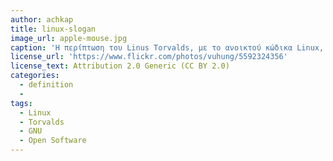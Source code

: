 ```yaml
---
author: achkap
title: linux-slogan
image_url: apple-mouse.jpg
caption: 'H περίπτωση του Linus Torvalds, με το ανοικτού κώδικα Linux, ο οποίος επέλεξε να δώσει δωρεάν τον καρπό της προσπάθειάς του'
license_url: 'https://www.flickr.com/photos/vuhung/5592324356'
license_text: Attribution 2.0 Generic (CC BY 2.0)
categories:
  - definition
  - 
tags:
  - Linux
  - Torvalds
  - GNU
  - Open Software
---
```

